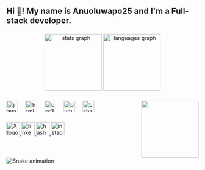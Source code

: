 <h2 align="left">Hi 👋! My name is Anuoluwapo25 and I'm a Full-stack developer.</h2>

###

<div align="center">
  <img src="https://github-readme-stats.vercel.app/api?username=Anuoluwapo25&hide_title=false&hide_rank=false&show_icons=true&include_all_commits=true&count_private=true&disable_animations=false&theme=dracula&locale=en&hide_border=false" height="150" alt="stats graph"  />
  <img src="https://github-readme-stats.vercel.app/api/top-langs?username=Anuoluwapo25&locale=en&hide_title=false&layout=compact&card_width=320&langs_count=5&theme=dracula&hide_border=false" height="150" alt="languages graph"  />
</div>

###

<img align="right" height="150" src="https://i.imgflip.com/65efzo.gif"  />

###

<div align="left">
  <img src="https://cdn.jsdelivr.net/gh/devicons/devicon/icons/javascript/javascript-original.svg" height="30" alt="javascript logo"  />
  <img width="12" />
  <img src="https://cdn.jsdelivr.net/gh/devicons/devicon/icons/html5/html5-original.svg" height="30" alt="html5 logo"  />
  <img width="12" />
  <img src="https://cdn.jsdelivr.net/gh/devicons/devicon/icons/css3/css3-original.svg" height="30" alt="css3 logo"  />
  <img width="12" />
  <img src="https://cdn.jsdelivr.net/gh/devicons/devicon/icons/python/python-original.svg" height="30" alt="python logo"  />
  <img width="12" />
  <img src="https://cdn.jsdelivr.net/gh/devicons/devicon/icons/csharp/csharp-original.svg" height="30" alt="csharp logo"  />
</div>

###

<div align="left">
  <a href="https://x.com/ali_anuoluwapo" target="_blank">
    <img src="https://img.shields.io/static/v1?message=X&logo=X&label=&color=000&logoColor=white&labelColor=&style=for-the-badge" height="35" alt="X logo"  />  
  </a>
   <a href="https://www.linkedin.com/in/anuoluwapo-ali-211762260/" target="_blank">
    <img src="https://img.shields.io/static/v1?message=LinkedIn&logo=linkedin&label=&color=0077B5&logoColor=white&labelColor=&style=for-the-badge" height="35" alt="linkedin logo"  />
  </a>
    <a href="https://anniecodes.hashnode.dev/" target="_blank">
    <img src="https://img.shields.io/static/v1?message=Hashnode&logo=hashnode&label=&color=7289DA&logoColor=white&labelColor=&style=for-the-badge" height="35" alt="hashnode logo"  />
  </a>
  <a href="https://www.instagram.com/YourInstagramUsername" target="_blank">
    <img src="https://img.shields.io/static/v1?message=Instagram&logo=instagram&label=&color=E4405F&logoColor=white&labelColor=&style=for-the-badge" height="35" alt="instagram logo"  />
  </a>
</div>

###

<br clear="both">

<img src="https://raw.githubusercontent.com/Anuoluwapo25/Anuoluwapo25/output/snake.svg" alt="Snake animation" />

###
